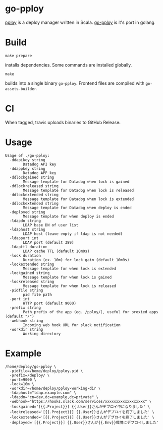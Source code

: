 # go-pploy

[pploy](https://github.com/edvakf/pploy) is a deploy manager written in Scala.
[go-pploy](https://github.com/edvakf/go-pploy) is it's port in golang.


# Build

```
make prepare
```

installs dependencies. Some commands are installed globally.

```
make
```

builds into a single binary `go-pploy`. Frontend files are compiled with `go-assets-builder`.

# CI

When tagged, travis uploads binaries to GitHub Release.

# Usage

```
Usage of ./go-pploy:
  -ddapikey string
    	Datadog API key
  -ddappkey string
    	Datadog APP key
  -ddlockgained string
    	Message template for Datadog when lock is gained
  -ddlockreleased string
    	Message template for Datadog when lock is released
  -ddlockextended string
    	Message template for Datadog when lock is extended
  -ddlockextended string
    	Message template for Datadog when deploy is ended
  -deployed string
    	Message template for when deploy is ended
  -ldapdn string
    	LDAP base DN of user list
  -ldaphost string
    	LDAP host (leave empty if ldap is not needed)
  -ldapport int
    	LDAP port (default 389)
  -ldapttl duration
    	LDAP cache TTL (default 10m0s)
  -lock duration
    	Duration (ex. 10m) for lock gain (default 10m0s)
  -lockextended string
    	Message template for when lock is extended
  -lockgained string
    	Message template for when lock is gained
  -lockreleased string
    	Message template for when lock is released
  -pidfile string
    	pid file path
  -port int
    	HTTP port (default 9000)
  -prefix string
    	Path prefix of the app (eg. /pploy/), useful for proxied apps (default "/")
  -webhook string
    	Incoming web hook URL for slack notification
  -workdir string
    	Working directory
```

# Example

```
/home/deploy/go-pploy \
  -pidfile=/home/deploy/pploy.pid \
  -prefix=/deploy/ \
  -port=9000 \
  -lock=10m \
  -workdir=/home/deploy/pploy-working-dir \
  -ldaphost="ldap.example.com" \
  -ldapdn="cn=dev,dc=example,dc=private" \
  -webhook="https://hooks.slack.com/services/xxxxxxxxxxxxxxxxxx" \
  -lockgained='[{{.Project}}] {{.User}}さんがデプロイ中になりました' \
  -lockreleased='[{{.Project}}] {{.User}}さんがデプロイを終了しました' \
  -lockextended='[{{.Project}}] {{.User}}さんがデプロイを終了しました' \
  -deployed='[{{.Project}}] {{.User}}さんが{{.Env}}環境にデプロイしました'
```
